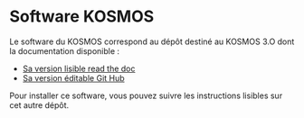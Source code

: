 # Software KOSMOS

Le software du KOSMOS correspond au dépôt destiné au KOSMOS 3.O dont la documentation disponible :
 - [Sa version lisible read the doc](https://kosmos30.readthedocs.io/fr/latest/)
 - [Sa version éditable Git Hub](https://github.com/KonkArLab/KOSMOS)
 
 Pour installer ce software, vous pouvez suivre les instructions lisibles sur cet autre dépôt.
 
